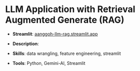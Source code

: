 # LLM Application with Retrieval Augmented Generate (RAG)

- **Streamlit**: [aanggoh-llm-rag.streamlit.app](https://aanggoh-llm-rag.streamlit.app)

- **Description**:

- **Skills**: data wrangling, feature engineering, streamlit
- **Tools**: Python, Gemini-AI, Streamlit
